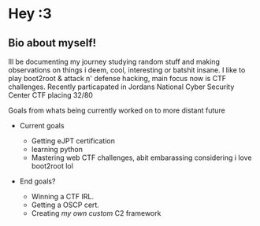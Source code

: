 # Hey :3
## Bio about myself!

Ill be documenting my journey studying random stuff and making observations on things i deem, cool, interesting or batshit insane.
I like to play boot2root & attack n' defense hacking, main focus now is CTF challenges. Recently particapated in Jordans National Cyber Security Center CTF placing 32/80

Goals from whats being currently worked on to more distant future
- Current goals
	- Getting eJPT certification
	- learning python
	- Mastering web CTF challenges, abit embarassing considering i love boot2root lol

- End goals?
	- Winning a CTF IRL.
  	- Getting a OSCP cert.
	- Creating _my own custom_ C2 framework
